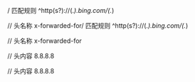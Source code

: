 / 匹配规则
^http(s?)://(.*).bing\.com/(.*)

// 头名称
x-forwarded-for/ 匹配规则
^http(s?)://(.*).bing\.com/(.*)

// 头名称
x-forwarded-for

// 头内容
8.8.8.8

// 头内容
8.8.8.8
